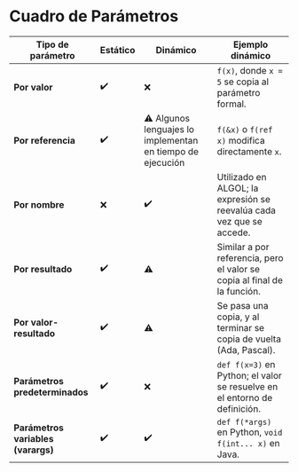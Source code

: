 # Cuadro de Parámetros

| **Tipo de parámetro**       | **Estático** | **Dinámico** | **Ejemplo dinámico**                             |
|-----------------------------|--------------|--------------|------------------------------------------------------------------|
| **Por valor**               | ✔️           | ❌           | `f(x)`, donde `x = 5` se copia al parámetro formal.              |
| **Por referencia**          | ✔️           | ⚠️ Algunos lenguajes lo implementan en tiempo de ejecución | `f(&x)` o `f(ref x)` modifica directamente `x`. |
| **Por nombre**              | ❌           | ✔️           | Utilizado en ALGOL; la expresión se reevalúa cada vez que se accede. |
| **Por resultado**           | ✔️           | ⚠️           | Similar a por referencia, pero el valor se copia al final de la función. |
| **Por valor-resultado**     | ✔️           | ⚠️           | Se pasa una copia, y al terminar se copia de vuelta (Ada, Pascal). |
| **Parámetros predeterminados** | ✔️       | ❌           | `def f(x=3)` en Python; el valor se resuelve en el entorno de definición. |
| **Parámetros variables (varargs)** | ✔️     | ✔️           | `def f(*args)` en Python, `void f(int... x)` en Java.            |
